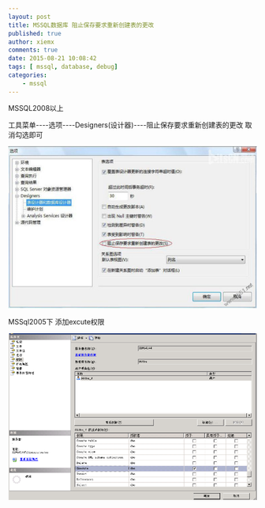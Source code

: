 ```yaml
---
layout: post
title: MSSQL数据库 阻止保存要求重新创建表的更改
published: true
author: xiemx
comments: true
date: 2015-08-21 10:08:42
tags: [ mssql, database, debug]
categories:
    - mssql
---
```


MSSQL2008以上

工具菜单----选项----Designers(设计器)----阻止保存要求重新创建表的更改 取消勾选即可

[![1](/images/1.png)](1.png)

MSSql2005下 添加excute权限

[![clipboard](/images/clipboard.png)](clipboard.png)

